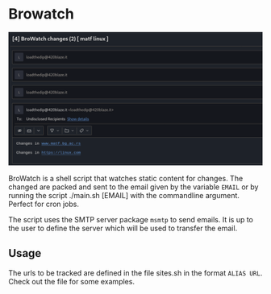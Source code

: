 # Browatch

![Example of an email message sent by the script](example.png)

BroWatch is a shell script that watches static content for changes. The changed are packed and sent to the email given by the variable `EMAIL` or by running the script ./main.sh [EMAIL] with the commandline argument. Perfect for cron jobs.

The script uses the SMTP server package `msmtp` to send emails. It is up to the user to define the server which will be used to transfer the email.

## Usage

The urls to be tracked are defined in the file sites.sh in the format `ALIAS URL`. Check out the file for some examples.
